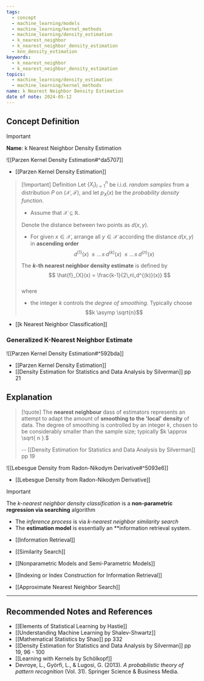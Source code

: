 ```yaml
---
tags:
  - concept
  - machine_learning/models
  - machine_learning/kernel_methods
  - machine_learning/density_estimation
  - k_nearest_neighbor
  - k_nearest_neighbor_density_estimation
  - knn_density_estimation
keywords:
  - k_nearest_neighbor
  - k_nearest_neighbor_density_estimation
topics:
  - machine_learning/density_estimation
  - machine_learning/kernel_methods
name: k Nearest Neighbor Density Estimation
date of note: 2024-05-12
---
```


## Concept Definition

>[!important]
>**Name**: k Nearest Neighbor Density Estimation

![[Parzen Kernel Density Estimation#^da5707]]

- [[Parzen Kernel Density Estimation]]

>[!important] Definition
>Let $\left\{ X_{i} \right\}_{i=1}^{n}$ be i.i.d. *random samples* from a distribution $P$ on $(\mathcal{X}, \mathscr{F})$, and let $p_{X}(x)$ be the *probability density function*. 
>
>- Assume that $\mathcal{X} \subseteq \mathbb{R}$.
>
>Denote the distance between two points as $d(x, y)$. 
>- For given $x\in \mathcal{X}$, arrange all $y\in \mathcal{X}$ according the distance $d(x, y)$ in **ascending order** $$d^{(1)}(x)  \,{\le}\ldots{\le}\, d^{(k)}(x) \,{\le}\ldots{\le}\, d^{(n)}(x)$$ 
>  
>The **$k$-th nearest neighbor density estimate** is defined by 
>$$
>\hat{f}_{X}(x) = \frac{k-1}{2\,n\,d^{(k)}(x)}
>$$  
>where
>- the integer $k$ controls the *degree of smoothing*. Typically choose $$k \asymp \sqrt{n}$$

- [[k Nearest Neighbor Classification]]

### Generalized K-Nearest Neighbor Estimate

![[Parzen Kernel Density Estimation#^592bda]]

- [[Parzen Kernel Density Estimation]]
- [[Density Estimation for Statistics and Data Analysis by Silverman]] pp 21

## Explanation

>[!quote]
>The **nearest neighbour** dass of estimators represents an attempt to adapt the amount of **smoothing to the 'local' density** of data. The degree of smoothing is controlled by an integer $k$, chosen to be considerably smaller than the sample size; typically $k \approx \sqrt{ n }.$
>
>-- [[Density Estimation for Statistics and Data Analysis by Silverman]] pp 19


![[Lebesgue Density from Radon-Nikodym Derivative#^5093e6]]

- [[Lebesgue Density from Radon-Nikodym Derivative]]

>[!important]
>The *$k$-nearest neighbor density classification* is a **non-parametric regression via searching** algorithm
>- The *inference process* is via *$k$-nearest neighbor similarity search*
>- The **estimation model** is essentially an **information retrieval system.

- [[Information Retrieval]]
- [[Similarity Search]]
- [[Nonparametric Models and Semi-Parametric Models]]
- [[Indexing or Index Construction for Information Retrieval]]

- [[Approximate Nearest Neighbor Search]]





-----------
##  Recommended Notes and References



- [[Elements of Statistical Learning by Hastie]]
- [[Understanding Machine Learning by Shalev-Shwartz]]
- [[Mathematical Statistics by Shao]] pp 332
- [[Density Estimation for Statistics and Data Analysis by Silverman]] pp 19, 96 - 100
- [[Learning with Kernels by Schölkopf]]
- Devroye, L., Györfi, L., & Lugosi, G. (2013). _A probabilistic theory of pattern recognition_ (Vol. 31). Springer Science & Business Media.

